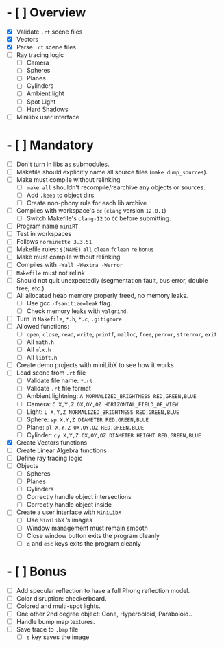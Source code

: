 # - [ ] Overview

- [x] Validate `.rt` scene files
- [x] Vectors
- [x] Parse `.rt` scene files
- [ ] Ray tracing logic
  - [ ] Camera
  - [ ] Spheres
  - [ ] Planes
  - [ ] Cylinders
  - [ ] Ambient light
  - [ ] Spot Light
  - [ ] Hard Shadows
- [ ] Minilibx user interface

# - [ ] Mandatory

- [ ] Don't turn in libs as submodules.
- [ ] Makefile should explicitly name all source files (`make dump_sources`).
- [ ] Make must compile without relinking
  - [ ] `make all` shouldn't recompile/rearchive any objects or sources.
  - [ ] Add `.keep` to object dirs
  - [ ] Create non-phony rule for each lib archive
- [ ] Compiles with workspace's `cc` (`clang` version `12.0.1`)
  - [ ] Switch Makefile's `clang-12` to `CC` before submitting.
- [ ] Program name `miniRT`
- [ ] Test in workspaces
- [ ] Follows `norminette 3.3.51`
- [ ] Makefile rules: `$(NAME)` `all` `clean` `fclean` `re` `bonus`
- [ ] Make must compile without relinking
- [ ] Compiles with `-Wall -Wextra -Werror`
- [ ] `Makefile` must not relink
- [ ] Should not quit unexpectedly (segmentation fault, bus error, double
      free, etc.)
- [ ] All allocated heap memory properly freed, no memory leaks.
  - [ ] Use gcc `-fsanitize=leak` flag.
  - [ ] Check memory leaks with `valgrind`.
- [ ] Turn in `Makefile`, `*.h`, `*.c`, `.gitignore`
- [ ] Allowed functions:
  - [ ] `open`, `close`, `read`, `write`, `printf`, `malloc`, `free`, `perror`, `strerror`, `exit`
  - [ ] All `math.h`
  - [ ] All `mlx.h`
  - [ ] All `libft.h`
- [ ] Create demo projects with miniLibX to see how it works
- [ ] Load scene from `.rt` file
  - [ ] Validate file name: `*.rt`
  - [ ] Validate `.rt` file format
  - [ ] Ambient lightning: `A NORMALIZED_BRIGHTNESS RED,GREEN,BLUE`
  - [ ] Camera: `C X,Y,Z OX,OY,OZ HORIZONTAL_FIELD_OF_VIEW`
  - [ ] Light: `L X,Y,Z NORMALIZED_BRIGHTNESS RED,GREEN,BLUE`
  - [ ] Sphere: `sp X,Y,Z DIAMETER RED,GREEN,BLUE`
  - [ ] Plane: `pl X,Y,Z OX,OY,OZ RED,GREEN,BLUE`
  - [ ] Cylinder: `cy X,Y,Z OX,OY,OZ DIAMETER HEIGHT RED,GREEN,BLUE`
- [x] Create Vectors functions
- [ ] Create Linear Algebra functions
- [ ] Define ray tracing logic
- [ ] Objects
  - [ ] Spheres
  - [ ] Planes
  - [ ] Cylinders
  - [ ] Correctly handle object intersections
  - [ ] Correctly handle object inside
- [ ] Create a user interface with `MiniLibX`
  - [ ] Use `MiniLibX` ’s images
  - [ ] Window management must remain smooth
  - [ ] Close window button exits the program cleanly
  - [ ] `q` and `esc` keys exits the program cleanly

# - [ ] Bonus

- [ ] Add specular reflection to have a full Phong reflection model.
- [ ] Color disruption: checkerboard.
- [ ] Colored and multi-spot lights.
- [ ] One other 2nd degree object: Cone, Hyperboloid, Paraboloid..
- [ ] Handle bump map textures.
- [ ] Save trace to `.bmp` file
  - [ ] `s` key saves the image
